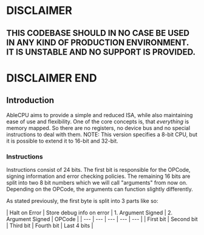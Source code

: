 # DISCLAIMER

## THIS CODEBASE SHOULD IN NO CASE BE USED IN ANY KIND OF PRODUCTION ENVIRONMENT. IT IS UNSTABLE AND NO SUPPORT IS PROVIDED.

# DISCLAIMER END

## Introduction

AbleCPU aims to provide a simple and reduced ISA, while also maintaining ease of use and flexibility.
One of the core concepts is, that *everything* is memory mapped.
So there are no registers, no device bus and no special instructions to deal with them.
NOTE: This version specifies a 8-bit CPU, but it is possible to extend it to 16-bit and 32-bit.

### Instructions

Instructions consist of 24 bits.
The first bit is responsible for the OPCode, signing information and error checking policies.
The remaining 16 bits are split into two 8 bit numbers which we will call "arguments" from now on.
Depending on the OPCode, the arguments can function slightly differently.

As stated previously, the first byte is split into 3 parts like so:

| Halt on Error | Store debug info on error | 1. Argument Signed | 2. Argument Signed | OPCode |
| --- | --- | --- | --- | --- |
| First bit | Second bit | Third bit | Fourth bit | Last 4 bits |